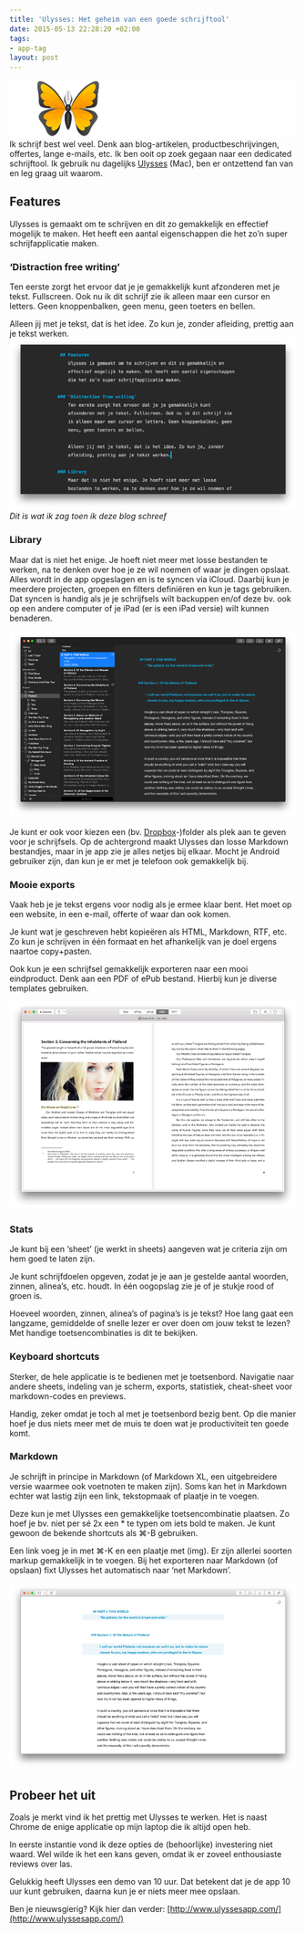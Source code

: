 ```yaml
---
title: 'Ulysses: Het geheim van een goede schrijftool'
date: 2015-05-13 22:28:20 +02:00
tags:
- app-tag
layout: post
---
```


![Ulysses logo](/content/images/2015/05/ulysses-header.png)
Ik schrijf best wel veel. Denk aan blog-artikelen, productbeschrijvingen, offertes, lange e-mails, etc. Ik ben ooit op zoek gegaan naar een dedicated schrijftool. Ik gebruik nu dagelijks [Ulysses](http://www.ulyssesapp.com/) (Mac), ben er ontzettend fan van en leg graag uit waarom.

## Features
Ulysses is gemaakt om te schrijven en dit zo gemakkelijk en effectief mogelijk te maken. Het heeft een aantal eigenschappen die het zo’n super schrijfapplicatie maken.

### ‘Distraction free writing’
Ten eerste zorgt het ervoor dat je je gemakkelijk kunt afzonderen met je tekst. Fullscreen. Ook nu ik dit schrijf zie ik alleen maar een cursor en letters. Geen knoppenbalken, geen menu, geen toeters en bellen.

Alleen jij met je tekst, dat is het idee. Zo kun je, zonder afleiding, prettig aan je tekst werken.
![Screenshot schrijven](/content/images/2015/05/Blog-schrijven-in-Ulysses.png)
*Dit is wat ik zag toen ik deze blog schreef*

### Library
Maar dat is niet het enige. Je hoeft niet meer met losse bestanden te werken, na te denken over hoe je ze wil noemen of waar je dingen opslaat. Alles wordt in de app opgeslagen en is te syncen via iCloud. Daarbij kun je meerdere projecten, groepen en filters definiëren en kun je tags gebruiken. Dat syncen is handig als je je schrijfsels wilt backuppen en/of deze bv. ook op een andere computer of je iPad (er is een iPad versie) wilt kunnen benaderen.

![library](/content/images/2015/05/Library-1.png)

Je kunt er ook voor kiezen een (bv. [Dropbox](https://www.dropbox.com/)-)folder als plek aan te geven voor je schrijfsels. Op de achtergrond maakt Ulysses dan losse Markdown bestandjes, maar in je app zie je alles netjes bij elkaar. Mocht je Android gebruiker zijn, dan kun je er met je telefoon ook gemakkelijk bij.

### Mooie exports
Vaak heb je je tekst ergens voor nodig als je ermee klaar bent. Het moet op een website, in een e-mail, offerte of waar dan ook komen.

Je kunt wat je geschreven hebt kopieëren als HTML, Markdown, RTF, etc. Zo kun je schrijven in één formaat en het afhankelijk van je doel ergens naartoe copy+pasten.

Ook kun je een schrijfsel gemakkelijk exporteren naar een mooi eindproduct. Denk aan een PDF of ePub bestand. Hierbij kun je diverse templates gebruiken.

![exports](/content/images/2015/05/Export.png)

### Stats
Je kunt bij een ‘sheet’ (je werkt in sheets) aangeven wat je criteria zijn om hem goed te laten zijn.

Je kunt schrijfdoelen opgeven, zodat je je aan je gestelde aantal woorden, zinnen, alinea’s, etc. houdt. In één oogopslag zie je of je stukje rood of groen is.

Hoeveel woorden, zinnen, alinea’s of pagina’s is je tekst? Hoe lang gaat een langzame, gemiddelde of snelle lezer er over doen om jouw tekst te lezen? Met handige toetsencombinaties is dit te bekijken.

### Keyboard shortcuts
Sterker, de hele applicatie is te bedienen met je toetsenbord. Navigatie naar andere sheets, indeling van je scherm, exports, statistiek, cheat-sheet voor markdown-codes en previews.

Handig, zeker omdat je toch al met je toetsenbord bezig bent. Op die manier hoef je dus niets meer met de muis te doen wat je productiviteit ten goede komt.

### Markdown
Je schrijft in principe in Markdown (of Markdown XL, een uitgebreidere versie waarmee ook voetnoten te maken zijn). Soms kan het in Markdown echter wat lastig zijn een link, tekstopmaak of plaatje in te voegen.

Deze kun je met Ulysses een gemakkelijke toetsencombinatie plaatsen. Zo hoef je bv. niet per sé 2x een \* te typen om iets bold te maken. Je kunt gewoon de bekende shortcuts als ⌘-B gebruiken.

Een link voeg je in met ⌘-K en een plaatje met (img). Er zijn allerlei soorten markup gemakkelijk in te voegen. Bij het exporteren naar Markdown (of opslaan) fixt Ulysses het automatisch naar ‘net Markdown’.

![Platform](/content/images/2015/05/Platform.png)

## Probeer het uit
Zoals je merkt vind ik het prettig met Ulysses te werken. Het is naast Chrome de enige applicatie op mijn laptop die ik altijd open heb.

In eerste instantie vond ik deze opties de (behoorlijke) investering niet waard. Wel wilde ik het een kans geven, omdat ik er zoveel enthousiaste reviews over las.

Gelukkig heeft Ulysses een demo van 10 uur. Dat betekent dat je de app 10 uur kunt gebruiken, daarna kun je er niets meer mee opslaan.

Ben je nieuwsgierig? Kijk hier dan verder:
[http://www.ulyssesapp.com/](http://www.ulyssesapp.com/)